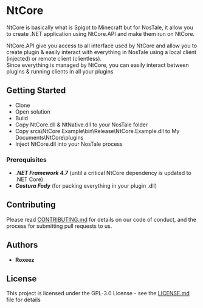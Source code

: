 # NtCore

NtCore is basically what is Spigot to Minecraft but for NosTale, it allow you to create .NET application using NtCore.API and make them run on NtCore.

NtCore.API give you access to all interface used by NtCore and allow you to create plugin & easily interact with everything in NosTale using a local client (injected) or remote client (clientless).  
Since everything is managed by NtCore, you can easily interact between plugins & running clients in all your plugins

## Getting Started

- Clone
- Open solution
- Build
- Copy NtCore.dll & NtNative.dll to your NosTale folder
- Copy srcs\NtCore.Example\bin\Release\NtCore.Example.dll to My Documents\NtCore\plugins
- Inject NtCore.dll into your NosTale process

### Prerequisites

- ***.NET Framework 4.7*** (until a critical NtCore dependency is updated to .NET Core)
- ***Costura Fody*** (for packing everything in your plugin .dll)

## Contributing

Please read [CONTRIBUTING.md](https://gist.github.com/PurpleBooth/b24679402957c63ec426) for details on our code of conduct, and the process for submitting pull requests to us.

## Authors

* **Roxeez**

## License

This project is licensed under the GPL-3.0 License - see the [LICENSE.md](LICENSE.md) file for details
